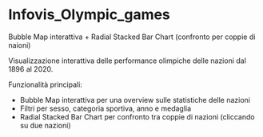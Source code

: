 # Infovis_Olympic_games

Bubble Map interattiva + Radial Stacked Bar Chart (confronto per coppie di naioni)

Visualizzazione interattiva delle performance olimpiche delle nazioni dal 1896 al 2020.

Funzionalità principali:
  - Bubble Map interattiva per una overview sulle statistiche delle nazioni
  - Filtri per sesso, categoria sportiva, anno e medaglia
  - Radial Stacked Bar Chart per confronto tra coppie di nazioni (cliccando su due nazioni)
